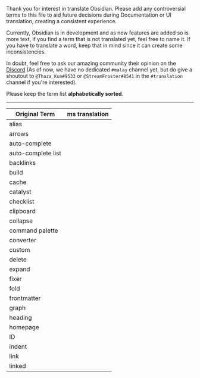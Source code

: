 Thank you for interest in translate Obsidian. Please add any controversial terms to this file to aid future decisions during Documentation or UI translation,  creating a consistent experience.

Currently, Obsidian is in development and as new features are added so is more text, if you find a term that is not translated yet, feel free to name it. If you have to translate a word, keep that in mind since it can create some inconsistencies.

In doubt, feel free to ask our amazing community their opinion on the [Discord](https://discord.gg/veuWUTm) (As of now, we have no dedicated `#malay` channel yet, but do give a shoutout to `@Thaza_Kun#9533` or `@StreamFroster#8541` in the `#translation` channel if you're interested). 

Please keep the term list **alphabetically sorted**.

---

|Original Term| ms translation|
|-|-|
| alias | |
| arrows | |
| auto-complete | |
| auto-complete list | |
| backlinks | |
| build | |
| cache | |
| catalyst | |
| checklist | |
| clipboard | |
| collapse | |
| command palette | |
| converter | |
| custom | |
| delete | |
| expand | |
| fixer | |
| fold | |
| frontmatter | |
| graph | |
| heading | |
| homepage | |
| ID | |
| indent | |
| link | |
| linked | |
